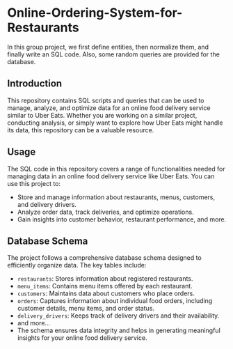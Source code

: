 # Online-Ordering-System-for-Restaurants
In this group project, we first define entities, then normalize them, and finally write an SQL code. Also, some random queries are provided for the database.
## Introduction

 This repository contains SQL scripts and queries that can be used to manage, analyze, and optimize data for an online food delivery service similar to Uber Eats. Whether you are working on a similar project, conducting analysis, or simply want to explore how Uber Eats might handle its data, this repository can be a valuable resource.

## Usage

The SQL code in this repository covers a range of functionalities needed for managing data in an online food delivery service like Uber Eats. You can use this project to:

- Store and manage information about restaurants, menus, customers, and delivery drivers.
- Analyze order data, track deliveries, and optimize operations.
- Gain insights into customer behavior, restaurant performance, and more.

## Database Schema

The project follows a comprehensive database schema designed to efficiently organize data. The key tables include:

- `restaurants`: Stores information about registered restaurants.
- `menu_items`: Contains menu items offered by each restaurant.
- `customers`: Maintains data about customers who place orders.
- `orders`: Captures information about individual food orders, including customer details, menu items, and order status.
- `delivery_drivers`: Keeps track of delivery drivers and their availability.
- and more...
- The schema ensures data integrity and helps in generating meaningful insights for your online food delivery service.
